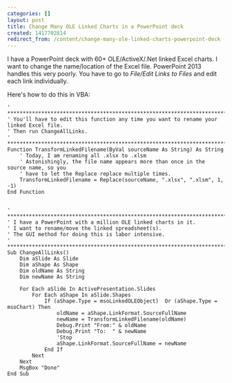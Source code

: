 ```yaml
---
categories: []
layout: post
title: Change Many OLE Linked Charts in a PowerPoint deck
created: 1417702814
redirect_from: /content/change-many-ole-linked-charts-powerpoint-deck
---
```

I have a PowerPoint deck with 60+ OLE/ActiveX/.Net linked Excel charts.  I want to change the name/location of the Excel file.  PowerPoint 2013 handles this very poorly.  You have to go to *File/Edit Links to Files* and edit each link individually. 

Here's how to do this in VBA:

	' *************************************************************************************
	' You'll have to edit this function any time you want to rename your linked Excel file.
	' Then run ChangeAllLinks.
	' *************************************************************************************
	Function TransformLinkedFilename(ByVal sourceName As String) As String
		' Today, I am renaming all .xlsx to .xlsm
		' Astonishingly, the file name appears more than once in the source name, so you
		' have to let the Replace replace multiple times.
		TransformLinkedFilename = Replace(sourceName, ".xlsx", ".xlsm", 1, -1)
	End Function


	' *************************************************************************************
	' I have a PowerPoint with a million OLE linked charts in it.
	' I want to rename/move the linked spreadsheet(s).
	' The GUI method for doing this is labor intensive.
	' *************************************************************************************
	Sub ChangeAllLinks()
		Dim aSlide As Slide
		Dim aShape As Shape
		Dim oldName As String
		Dim newName As String
		
		For Each aSlide In ActivePresentation.Slides
			For Each aShape In aSlide.Shapes
				If (aShape.Type = msoLinkedOLEObject)  Or (aShape.Type = msoChart) Then
					oldName = aShape.LinkFormat.SourceFullName
					newName = TransformLinkedFilename(oldName)
					Debug.Print "From:" & oldName
					Debug.Print "To:  " & newName
					'Stop
					aShape.LinkFormat.SourceFullName = newName
				End If
			Next
		Next
		MsgBox "Done"
	End Sub

